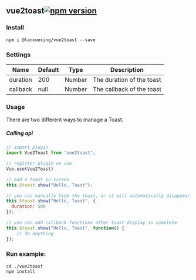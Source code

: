 ## vue2toast[![npm version](https://badge.fury.io/js/%40lanxuexing%2Fvue2toast.svg)](https://badge.fury.io/js/%40lanxuexing%2Fvue2toast)

### Install

`npm i @lanxuexing/vue2toast --save`


### Settings

Name                | Default                  |  Type    | Description
--------------------|--------------------------|----------|---------------------------
duration            | 200                      | Number   | The duration of the toast
callback            | null                     | Number   | The callback of the toast

### Usage

There are two different ways to manage a Toast.

##### **Calling api**

```javascript
// import plugin
import Vue2Toast from 'vue2toast';

// register plugin on vue
Vue.use(Vue2Toast)

// add a toast on screen
this.$toast.show("Hello, Toast");

// you can manually hide the toast, or it will automatically disappear after a `duration` ms timeout.
this.$toast.show("Hello, Toast", {
  duration: 500
});

// you can add callback functions after toast display is complete
this.$toast.show("Hello, Toast", function() {
    // do anything
});

```

### Run example:

```
cd ./vue2toast
npm install
```
